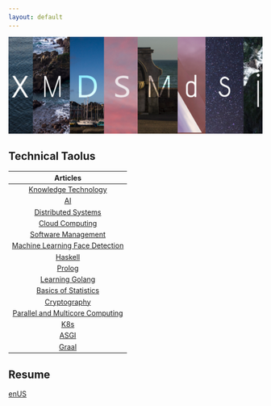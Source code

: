 ```yaml
---
layout: default
---
```



![xm](/assets/xmcover.png)




## Technical Taolus

|Articles |
|:--:|
|[Knowledge Technology](./KnowledgeTechnology/KTReview.md)|
|[AI](./AI/AIReview.md)|
|[Distributed Systems](./DistributedSystems/full-semester-notes.pdf)|
|[Cloud Computing](./CloudComputing/CCC.md)|
|[Software Management](./SPM/SPM.xmind)|
|[Machine Learning Face Detection](./FaceDetection/FaceDetection.md)|
|[Haskell](./Haskell/Haskell.md)|
|[Prolog](./Prolog/Prolog.md)|
|[Learning Golang](./Golang/Golang.md)|
|[Basics of Statistics](./Statistics/Statistics.md)|
|[Cryptography](./Crypto/Crypto.md)|
|[Parallel and Multicore Computing](./ParallelComputing/ParallelComputing.md)|
|[K8s](./K8s/K8s.md)|
|[ASGI](./PythonWeb/PythonWeb.md)|
|[Graal](./Graal/Graal.md)|



## Resume

[enUS](./resume/enUS.md)

<style>
    table {
        width:100%;    
    }
</style>
